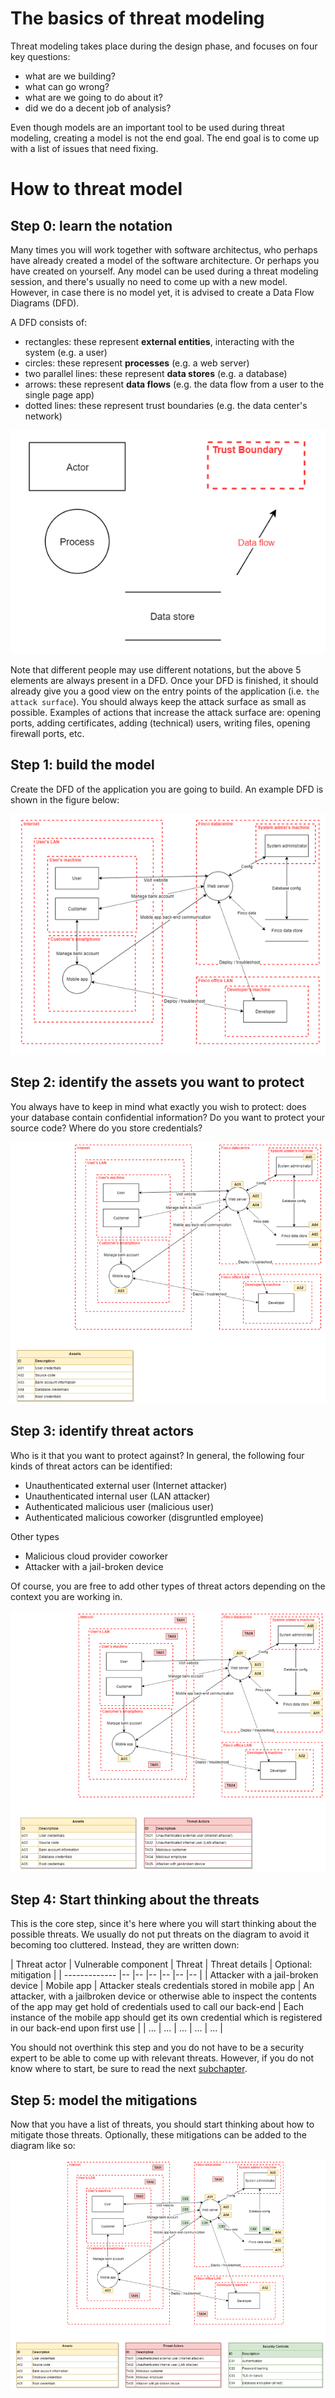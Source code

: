 # The basics of threat modeling
Threat modeling takes place during the design phase, and focuses on four key questions:
* what are we building?
* what can go wrong?
* what are we going to do about it?
* did we do a decent job of analysis?

Even though models are an important tool to be used during threat modeling, creating a model is not the end goal. The end goal is to come up with a list of issues that need fixing.

# How to threat model
## Step 0: learn the notation
Many times you will work together with software architectus, who perhaps have already created a model of the software architecture. Or perhaps you have created on yourself. Any model can be used during a threat modeling session, and there's usually no need to come up with a new model. However, in case there is no model yet, it is advised to create a Data Flow Diagrams (DFD). 

A DFD consists of:
* rectangles: these represent **external entities**, interacting with the system (e.g. a user)
* circles: these represent **processes** (e.g. a web server)
* two parallel lines: these represent **data stores** (e.g. a database)
* arrows: these represent **data flows** (e.g. the data flow from a user to the single page app)
* dotted lines: these represent trust boundaries (e.g. the data center's network)

![](docimages/2021-03-24-09-38-13.png)

Note that different people may use different notations, but the above 5 elements are always present in a DFD. Once your DFD is finished, it should already give you a good view on the entry points of the application (i.e. `the attack surface`). You should always keep the attack surface as small as possible. Examples of actions that increase the attack surface are: opening ports, adding certificates, adding (technical) users, writing files, opening firewall ports, etc. 

## Step 1: build the model
Create the DFD of the application you are going to build. An example DFD is shown in the figure below:

![](docimages/2021-03-24-09-53-20.png)

## Step 2: identify the assets you want to protect
You always have to keep in mind what exactly you wish to protect: does your database contain confidential information? Do you want to protect your source code? Where do you store credentials? 

![](docimages/2021-03-24-09-54-47.png)

## Step 3: identify threat actors
Who is it that you want to protect against? In general, the following four kinds of threat actors can be identified:
* Unauthenticated external user (Internet attacker)
* Unauthenticated internal user (LAN attacker)
* Authenticated malicious user (malicious user)
* Authenticated malicious coworker (disgruntled employee)

Other types
* Malicious cloud provider coworker
* Attacker with a jail-broken device

Of course, you are free to add other types of threat actors depending on the context you are working in. 

![](docimages/2021-03-24-09-56-29.png)

## Step 4: Start thinking about the threats
This is the core step, since it's here where you will start thinking about the possible threats. 
We usually do not put threats on the diagram to avoid it becoming too cluttered. Instead, they are written down:

| Threat actor   | Vulnerable component  | Threat   | Threat details | Optional: mitigation   |
| -------------  |--  |--  |--  |--   |-- |-- |
| Attacker with a jail-broken device | Mobile app  | Attacker steals credentials stored in mobile app  | An attacker, with a jailbroken device or otherwise able to inspect the contents of the app may get hold of credentials used to call our back-end  |  Each instance of the mobile app should get its own credential which is registered in our back-end upon first use   |
| ... | ...  | ... | ... | ... |

You should not overthink this step and you do not have to be a security expert to be able to come up with relevant threats. However, if you do not know where to start, be sure to read the next [subchapter](.\002threatmodelinginspiration.md).

## Step 5: model the mitigations
Now that you have a list of threats, you should start thinking about how to mitigate those threats. Optionally, these mitigations can be added to the diagram like so:

![](docimages/2021-03-24-10-17-51.png)
